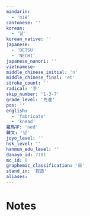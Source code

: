 ```yaml
---
mandarin:
  - 'niē'
cantonese: ''
korean:
  - '날'
korean_native: ''
japanese:
  - 'DETSU'
  - 'NECHI'
japanese_nanori: ''
vietnamese:
middle_chinese_initial: 'n'
middle_chinese_final: 'et'
stroke_count: ''
radical: '手'
skip_number: '1-3-7'
grade_level: '先進'
pos: ''
english:
  - 'fabricate'
  - 'knead'
羅馬字: 'ned'
韓文: '넏'
joyo_level: ''
hsk_level: ''
hanmun_edu_level: ''
danayo_id: 7101
mc_id: 0
graphemic_classification: '日'
stand_in: '捏造'
aliases:
---
```


# Notes
